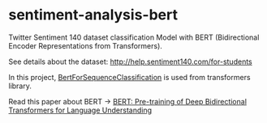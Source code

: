 # sentiment-analysis-bert
Twitter Sentiment 140 dataset classification Model with BERT (Bidirectional Encoder Representations from Transformers). 

See details about the dataset: http://help.sentiment140.com/for-students 

In this project, [BertForSequenceClassification](https://huggingface.co/transformers/model_doc/bert.html#bertforsequenceclassification) is used
from transformers library. 

Read this paper about BERT -> [BERT: Pre-training of Deep Bidirectional Transformers for Language Understanding](https://arxiv.org/abs/1810.04805)
